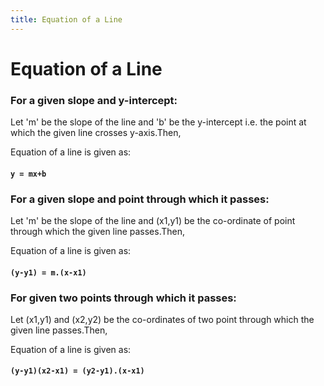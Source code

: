 ```yaml
---
title: Equation of a Line
---
```

# Equation of a Line


### For a given slope and y-intercept:

Let 'm' be the slope of the line and 'b' be the y-intercept i.e. the point at which the given line crosses y-axis.Then,

Equation of a line is given as:
#### `y = mx+b `




### For a given slope and point through which it passes:

Let 'm' be the slope of the line and (x1,y1) be the co-ordinate of point through which the given line passes.Then,

Equation of a line is given as:
#### `(y-y1) = m.(x-x1) `




### For given two points through which it passes:

Let (x1,y1) and (x2,y2) be the co-ordinates of two point through which the given line passes.Then,

Equation of a line is given as:
#### `(y-y1)(x2-x1) = (y2-y1).(x-x1) `
